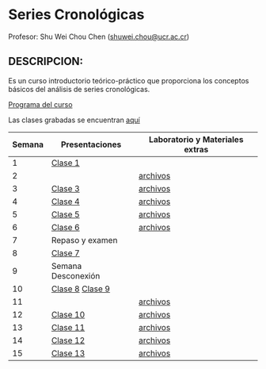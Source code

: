 # Series Cronológicas

Profesor: Shu Wei Chou Chen (<shuwei.chou@ucr.ac.cr>)

## DESCRIPCION:

Es un curso introductorio teórico-práctico que proporciona los conceptos
básicos del análisis de series cronológicas.

[Programa del
curso](https://shuwei325.github.io/SP1633-II21/SP1633-programa.pdf)

Las clases grabadas se encuentran
[aquí](https://youtube.com/playlist?list=PL81c0Y-B3uz1yxyVnlg1khPYWStQ9tgbl)

| Semana | Presentaciones                                                                                                                  | Laboratorio y Materiales extras                                  |
|------------------------|--------------------------|----------------------|
| 1      | [Clase 1](https://shuwei325.github.io/SP1633-II21/clase-1.html)                                                                 |                                                                  |
| 2      |                                                                                                                                 | [archivos](https://shuwei325.github.io/SP1633-II21/clase-2.rar)  |
| 3      | [Clase 3](https://shuwei325.github.io/SP1633-II21/clase-3.html)                                                                 | [archivos](https://shuwei325.github.io/SP1633-II21/clase-3.rar)  |
| 4      | [Clase 4](https://shuwei325.github.io/SP1633-II21/clase-4.html)                                                                 | [archivos](https://shuwei325.github.io/SP1633-II21/clase-4.rar)  |
| 5      | [Clase 5](https://shuwei325.github.io/SP1633-II21/clase-5.html)                                                                 | [archivos](https://shuwei325.github.io/SP1633-II21/clase-5.rar)  |
| 6      | [Clase 6](https://shuwei325.github.io/SP1633-II21/clase-6.html)                                                                 | [archivos](https://shuwei325.github.io/SP1633-II21/clase-6.rar)  |
| 7      | Repaso y examen                                                                                                                 |                                                                  |
| 8      | [Clase 7](https://shuwei325.github.io/SP1633-II21/clase-7.html)                                                                 |                                                                  |
| 9      | Semana Desconexión                                                                                                              |                                                                  |
| 10     | [Clase 8](https://shuwei325.github.io/SP1633-II21/clase-8.html) [Clase 9](https://shuwei325.github.io/SP1633-II21/clase-9.html) |                                                                  |
| 11     |                                                                                                                                 | [archivos](https://shuwei325.github.io/SP1633-II21/clase-9.rar)  |
| 12     | [Clase 10](https://shuwei325.github.io/SP1633-II21/clase-10.html)                                                               | [archivos](https://shuwei325.github.io/SP1633-II21/clase-10.rar) |
| 13     | [Clase 11](https://shuwei325.github.io/SP1633-II21/clase-11.html)                                                               | [archivos](https://shuwei325.github.io/SP1633-II21/clase-11.rar) |
| 14     | [Clase 12](https://shuwei325.github.io/SP1633-II21/clase-12.html)                                                               | [archivos](https://shuwei325.github.io/SP1633-II21/clase-12.rar) |
| 15     | [Clase 13](https://shuwei325.github.io/SP1633-II21/clase-13.html)                                                               | [archivos](https://shuwei325.github.io/SP1633-II21/clase-13.rar) |

